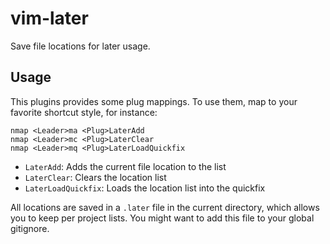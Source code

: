 # vim-later

Save file locations for later usage.

## Usage

This plugins provides some plug mappings. To use them, map to your favorite
shortcut style, for instance:

```vimscript
nmap <Leader>ma <Plug>LaterAdd
nmap <Leader>mc <Plug>LaterClear
nmap <Leader>mq <Plug>LaterLoadQuickfix
```

- `LaterAdd`: Adds the current file location to the list
- `LaterClear`: Clears the location list
- `LaterLoadQuickfix`: Loads the location list into the quickfix

All locations are saved in a `.later` file in the current directory, which
allows you to keep per project lists. You might want to add this file to your
global gitignore.
